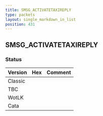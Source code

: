 ```yaml
---
title: SMSG_ACTIVATETAXIREPLY
type: packets
layout: single_markdown_in_list
position: 431
---
```


## SMSG_ACTIVATETAXIREPLY

### Status

Version | Hex | Comment
---------- | ---------- | ---------- 
Classic |  |  
TBC |  |  
WotLK |  |  
Cata |  |  
